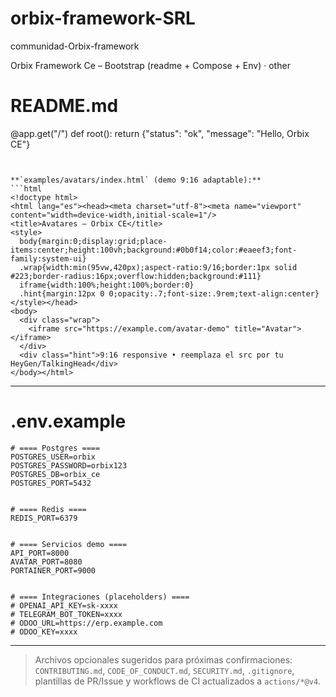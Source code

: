 # orbix-framework-SRL
communidad-Orbix-framework


Orbix Framework Ce – Bootstrap (readme + Compose + Env)
· other
# README.md


@app.get("/")
def root():
    return {"status": "ok", "message": "Hello, Orbix CE"}
```


**`examples/avatars/index.html` (demo 9:16 adaptable):**
```html
<!doctype html>
<html lang="es"><head><meta charset="utf-8"><meta name="viewport" content="width=device-width,initial-scale=1"/>
<title>Avatares – Orbix CE</title>
<style>
  body{margin:0;display:grid;place-items:center;height:100vh;background:#0b0f14;color:#eaeef3;font-family:system-ui}
  .wrap{width:min(95vw,420px);aspect-ratio:9/16;border:1px solid #223;border-radius:16px;overflow:hidden;background:#111}
  iframe{width:100%;height:100%;border:0}
  .hint{margin:12px 0 0;opacity:.7;font-size:.9rem;text-align:center}
</style></head>
<body>
  <div class="wrap">
    <iframe src="https://example.com/avatar-demo" title="Avatar"></iframe>
  </div>
  <div class="hint">9:16 responsive • reemplaza el src por tu HeyGen/TalkingHead</div>
</body></html>
```


---


# .env.example


```dotenv
# ==== Postgres ====
POSTGRES_USER=orbix
POSTGRES_PASSWORD=orbix123
POSTGRES_DB=orbix_ce
POSTGRES_PORT=5432


# ==== Redis ====
REDIS_PORT=6379


# ==== Servicios demo ====
API_PORT=8000
AVATAR_PORT=8080
PORTAINER_PORT=9000


# ==== Integraciones (placeholders) ====
# OPENAI_API_KEY=sk-xxxx
# TELEGRAM_BOT_TOKEN=xxxx
# ODOO_URL=https://erp.example.com
# ODOO_KEY=xxxx
```


---


> Archivos opcionales sugeridos para próximas confirmaciones: `CONTRIBUTING.md`, `CODE_OF_CONDUCT.md`, `SECURITY.md`, `.gitignore`, plantillas de PR/Issue y workflows de CI actualizados a `actions/*@v4`.
